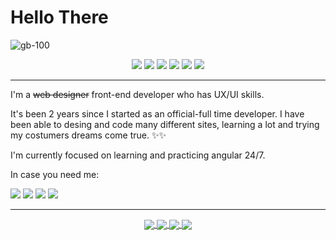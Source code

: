 <h1>Hello There</h1> 

![gb-100](https://user-images.githubusercontent.com/46231507/121973613-4b9cc400-cd43-11eb-8319-d1f2a007fc2e.jpg)

<div align="center">
<img src="https://img.shields.io/badge/OS-Windows-informational.svg?logoColor=4285F4&style=flat-square&logo=Windows">   <img src="https://img.shields.io/badge/Editor-VS Code-informational.svg?logoColor=4285F4&style=flat-square&logo=Visual-Studio-Code">  <img src="https://img.shields.io/badge/Code-Angular-informational.svg?logoColor=4285F4&style=flat-square&logo=Angular"> <img src="https://img.shields.io/badge/Ux/Ui-Adobe XD-informational.svg?logoColor=4285F4&style=flat-square&logo=Adobe-XD">  <img src="https://img.shields.io/badge/Ux/Ui-Figma-informational.svg?logoColor=4285F4&style=flat-square&logo=Figma">  <img src="https://img.shields.io/badge/Tools-Postman-informational.svg?logoColor=4285F4&style=flat-square&logo=Postman">
</div>

--------------------------------------------------------------------------------------------------------------------------------------

I'm a <strike>web designer</strike> front-end developer who has UX/UI skills.

It's been 2 years since I started as an official-full time developer. I have been able to desing and code many different sites, learning a lot and trying my costumers dreams come true. ✨✨

I'm currently focused on learning and practicing angular 24/7.

In case you need me:

<a href="mailto:micamerchan@gmail.com"><img src="https://img.shields.io/badge/Email-informational.svg?logoColor=ffffff&style=for-the-badge&logo=gmail"></a>
<a href="https://www.linkedin.com/in/michael-merchan/"><img src="https://img.shields.io/badge/LinkedIn-informational.svg?style=for-the-badge&logo=LinkedIn"></a>
<a href="https://drive.google.com/file/d/12IRbDfUsfIcoo6h7OXIiUUSci6g9y309/view?usp=sharing"><img src="https://img.shields.io/badge/CV-informational.svg?style=for-the-badge&logo=Adobe-Acrobat-Reader"></a>
<a href="https://michaelmerchan.com"><img src="https://img.shields.io/badge/CV-informational.svg?logoColor=ffffff&style=for-the-badge&logo=Google-Chrome"></a>

-------------------------------------------------------------------------------------------------------------------------------------
  
  <div align="center">
<a href="https://github.com/Michael-Aguirre-Merchan">	
<img align="center" src="https://github-readme-stats.vercel.app/api/top-langs/?username=Michael-Aguirre-Merchan&hide=css,scss,tex&show_icons=true&theme=radical" />
</a>
<a href="https://github.com/Michael-Aguirre-Merchan">
  <img align="center" src="https://github-readme-stats.vercel.app/api?username=Michael-Aguirre-Merchan&theme=radical"/>
</a>

<a href="https://github.com/Michael-Aguirre-Merchan/CV">
  <img align="center" src="https://github-readme-stats.vercel.app/api/pin/?username=Michael-Aguirre-Merchan&repo=CV&theme=radical" />
</a>  

<a href="https://github.com/Michael-Aguirre-Merchan/Angular-Landing">
  <img align="center" src="https://github-readme-stats.vercel.app/api/pin/?username=Michael-Aguirre-Merchan&repo=Angular-Landing&show_icons=true&theme=radical" />
</a>  
  </div>


